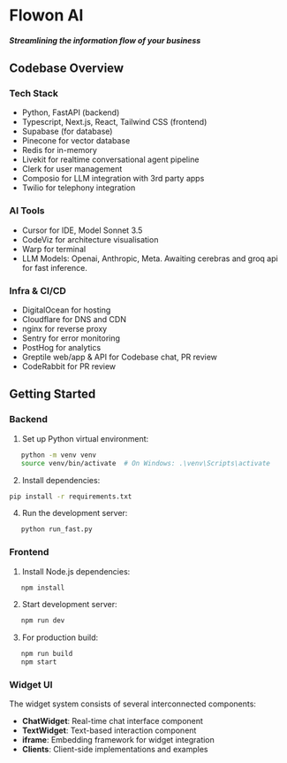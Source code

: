 # Flowon AI
##### Streamlining the information flow of your business

## Codebase Overview
### Tech Stack
- Python, FastAPI (backend)
- Typescript, Next.js, React, Tailwind CSS (frontend)
- Supabase (for database)
- Pinecone for vector database
- Redis for in-memory 
- Livekit for realtime conversational agent pipeline
- Clerk for user management
- Composio for LLM integration with 3rd party apps
- Twilio for telephony integration


### AI Tools
- Cursor for IDE, Model Sonnet 3.5
- CodeViz for architecture visualisation
- Warp for terminal
- LLM Models: Openai, Anthropic, Meta. Awaiting cerebras and groq api for fast inference. 

### Infra & CI/CD
- DigitalOcean for hosting
- Cloudflare for DNS and CDN
- nginx for reverse proxy
- Sentry for error monitoring
- PostHog for analytics
- Greptile web/app & API for Codebase chat, PR review
- CodeRabbit for PR review
  

## Getting Started

### Backend
1. Set up Python virtual environment:   
```bash
   python -m venv venv
   source venv/bin/activate  # On Windows: .\venv\Scripts\activate
```

2. Install dependencies:
```bash
pip install -r requirements.txt
```

4. Run the development server:   
```bash
   python run_fast.py
```

### Frontend
1. Install Node.js dependencies:  
```bash
   npm install
```

2. Start development server:   
```bash
   npm run dev
```

3. For production build:   
```bash
   npm run build
   npm start
```
   
### Widget UI
The widget system consists of several interconnected components:

- **ChatWidget**: Real-time chat interface component
- **TextWidget**: Text-based interaction component
- **iframe**: Embedding framework for widget integration
- **Clients**: Client-side implementations and examples
